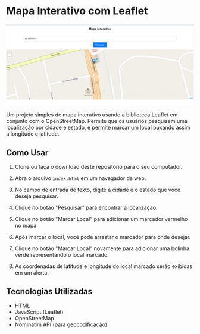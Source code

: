 # Mapa Interativo com Leaflet

![Tela do projeto](imgtela.jpg)

Um projeto simples de mapa interativo usando a biblioteca Leaflet em conjunto com o OpenStreetMap. Permite que os usuários pesquisem uma localização por cidade e estado, e permite marcar um local puxando assim a longitude e latitude.

## Como Usar

1. Clone ou faça o download deste repositório para o seu computador.

2. Abra o arquivo `index.html` em um navegador da web.

3. No campo de entrada de texto, digite a cidade e o estado que você deseja pesquisar.

4. Clique no botão "Pesquisar" para encontrar a localização.

5. Clique no botão "Marcar Local" para adicionar um marcador vermelho no mapa.

6. Após marcar o local, você pode arrastar o marcador para onde desejar.

7. Clique no botão "Marcar Local" novamente para adicionar uma bolinha verde representando o local marcado.

8. As coordenadas de latitude e longitude do local marcado serão exibidas em um alerta.

## Tecnologias Utilizadas

- HTML
- JavaScript (Leaflet)
- OpenStreetMap
- Nominatim API (para geocodificação)
